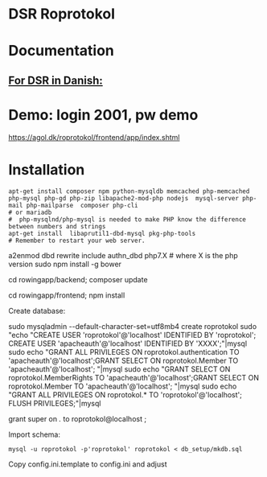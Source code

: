 # DSR Roprotokol

# Documentation

## [For DSR in Danish:](http://htmlpreview.github.io/?https://github.com/dsroklub/roprotokol/blob/master/documentation/DSR.html)

# Demo: login 2001, pw demo

https://agol.dk/roprotokol/frontend/app/index.shtml


# Installation

    apt-get install composer npm python-mysqldb memcached php-memcached php-mysql php-gd php-zip libapache2-mod-php nodejs  mysql-server php-mail php-mailparse  composer php-cli
    # or mariadb
    #  php-mysqlnd/php-mysql is needed to make PHP know the difference between numbers and strings
    apt-get install  libaprutil1-dbd-mysql pkg-php-tools
    # Remember to restart your web server.

   a2enmod dbd  rewrite include authn_dbd  php7.X # where X is the php version
   sudo npm install -g bower

   cd rowingapp/backend; composer update

   cd rowingapp/frontend; npm install

Create database:

   sudo mysqladmin  --default-character-set=utf8mb4 create roprotokol
    sudo "echo "CREATE USER 'roprotokol'@'localhost' IDENTIFIED BY 'roprotokol'; CREATE USER 'apacheauth'@'localhost' IDENTIFIED BY 'XXXX';"|mysql
    sudo echo "GRANT ALL PRIVILEGES ON roprotokol.authentication TO 'apacheauth'@'localhost';GRANT SELECT ON roprotokol.Member TO 'apacheauth'@'localhost'; "|mysql
    sudo echo "GRANT SELECT ON roprotokol.MemberRights TO 'apacheauth'@'localhost';GRANT SELECT ON roprotokol.Member TO 'apacheauth'@'localhost'; "|mysql
    sudo echo "GRANT ALL PRIVILEGES ON roprotokol.* TO 'roprotokol'@'localhost'; FLUSH PRIVILEGES;"|mysql


grant super on *.* to roprotokol@localhost ;

Import schema:


    mysql -u roprotokol -p'roprotokol' roprotokol < db_setup/mkdb.sql

Copy config.ini.template to config.ini and adjust

